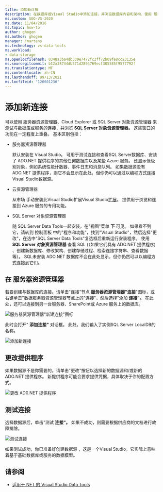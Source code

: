 ```yaml
---
title: 添加新连接
description: 在数据库或Visual Studio中添加连接，并浏览数据库内容和架构，使用 服务器资源管理器、Cloud Explorer 或 SQL Server 对象资源管理器。
ms.custom: SEO-VS-2020
ms.date: 11/04/2016
ms.topic: how-to
author: ghogen
ms.author: ghogen
manager: jmartens
ms.technology: vs-data-tools
ms.workload:
- data-storage
ms.openlocfilehash: 0348a3ba4db339e7472fc3ff72b09fe8cc23135e
ms.sourcegitcommit: b12a38744db371d2894769ecf305585f9577792f
ms.translationtype: MT
ms.contentlocale: zh-CN
ms.lasthandoff: 09/13/2021
ms.locfileid: "126601236"
---
```

# <a name="add-new-connections"></a>添加新连接

可以使用 服务器资源管理器、Cloud Explorer 或 SQL Server 对象资源管理器 来测试与数据库或服务的连接，并浏览 **SQL Server 对象资源管理器。**   这些窗口的功能在一定程度上重叠。 基本区别包括：

- 服务器资源管理器

   默认安装在 Visual Studio。 可用于测试连接和查看SQL Server数据库、安装了 ADO.NET 提供程序的其他任何数据库以及某些 Azure 服务。 还显示低级别对象，例如系统性能计数器、事件日志和消息队列。 如果数据源没有 ADO.NET 提供程序，则它不会显示在此处，但你仍可以通过以编程方式连接Visual Studio数据源。

- 云资源管理器

   从市场 手动安装此Visual Studio扩展Visual Studio[扩展](https://marketplace.visualstudio.com/items?itemName=ms-azuretools.CloudExplorerForVS)。 提供用于浏览和连接到 Azure 服务的专用功能。

- SQL Server 对象资源管理器

   随 SQL Server Data Tools一起安装，在"视图"菜单 **下** 可见。 如果看不到它，请转到 控制面板 中的"程序和功能"，找到"Visual Studio"，然后选择"更改"，在选中"SQL Server Data Tools"复选框后重新运行安装程序。 使用 **SQL Server 对象资源管理器** 查看 SQL (（如果它们具有 ADO.NET 提供程序) 、创建新数据库、修改架构、创建存储过程、检索连接字符串、查看数据等）。 SQL未安装 ADO.NET 数据库不会在此处显示，但你仍然可以以编程方式连接到它们。

## <a name="add-a-connection-in-server-explorer"></a>在 服务器资源管理器

若要创建与数据库的连接，请单击"连接"节点 **服务器资源管理器"连接**"图标，或右键单击"数据服务器资源管理器节点上的"连接"，然后选择"添加 **连接"。** 在此处，还可以连接到另一台服务器、SharePoint或 Azure 服务上的数据库。

![服务器资源管理器"新建连接"图标](../data-tools/media/raddata-server-explorer-new-connection-icon.png)

此时会打开" **添加连接"** 对话框。 此处，我们输入了实例SQL Server LocalDB的名称。

![添加新连接](../data-tools/media/raddata-add-new-connection-dialog.png)

## <a name="change-the-provider"></a>更改提供程序

如果数据源不是你需要的，请单击"更改"按钮以选择新的数据源和/或新的 ADO.NET 提供程序。 新提供程序可能会要求提供凭据，具体取决于你的配置方式。

![更改 AD0.NET 提供程序](../data-tools/media/raddata-change-ad0.net-data-provider.png)

## <a name="test-the-connection"></a>测试连接

选择数据源后，单击"测试 **连接"。** 如果不成功，则需要根据供应商的文档进行故障排除。

![测试连接](../data-tools/media/raddata-test-connection.png)

如果测试成功，你已准备好创建数据源 ，这是一个Visual Studio，它实际上意味着基于基础数据库或服务的数据模型。 

## <a name="see-also"></a>请参阅

- [适用于 NET 的 Visual Studio Data Tools](../data-tools/visual-studio-data-tools-for-dotnet.md)
